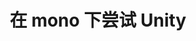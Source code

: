 ---
layout: post
title: 在 mono 下尝试 Unity
description: 在 mono 下尝试 Unity
keywords: unity, ioc, mono, container
tags: [Mono]
---